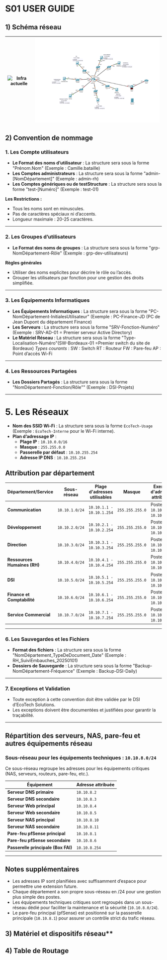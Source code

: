 # S01 USER GUIDE
## 1) Schéma réseau
| ![Infra actuelle](https://github.com/WildCodeSchool/TSSR-2411-P3-G2-EcoTechSolutions-/blob/main/Ressources/Images/R%C3%A9seau/InfraActuelle_EcoTechSolutions.png) | ![Image 2](https://github.com/WildCodeSchool/TSSR-2411-P3-G2-EcoTechSolutions-/blob/main/Ressources/Images/R%C3%A9seau/Infra_%C3%A0_venir.png) |
|-------------------------------|-------------------------------|

## 2) Convention de nommage

### 1. Les Compte utilisateurs
- **Le Format des noms d’utilisateur** : La structure sera sous la forme "Prénom.Nom" (Exemple : Camille.bataille)
- **Les Comptes administrateurs** : La structure sera sous la forme "admin-[NomDépartement]" (Exemple : admin-rh)
- **Les Comptes génériques ou de testStructure** : La structure sera sous la forme "test-[Numéro]" (Exemple : test-01)

**Les Restrictions :**
- Tous les noms sont en minuscules.
- Pas de caractères spéciaux ni d’accents.
- Longueur maximale : 20-25 caractères.

---

### 2. Les Groupes d’utilisateurs
- **Le Format des noms de groupes** : La structure sera sous la forme "grp-NomDépartement-Rôle" (Exemple : grp-dev-utilisateurs)

**Règles générales**
- Utiliser des noms explicites pour décrire le rôle ou l’accès.
- Grouper les utilisateurs par fonction pour une gestion des droits simplifiée.


---
### 3. Les Équipements Informatiques
- **Les Équipements Informatiques** : La structure sera sous la forme  "PC-NomDépartement-InitialesUtilisateur" (Exemple : PC-Finance-JD (PC de Jean Dupont du département Finance)
- **Les Serveurs** : La structure sera sous la forme "SRV-Fonction-Numéro" (Exemple : SRV-AD-01 = Premier serveur Active Directory)
- **Le Matériel Réseau** : La structure sera sous la forme "Type-Localisation-Numéro"(SW-Bordeaux-01 =Premier switch du site de Bordeaux)
*Types courants* :
SW : Switch
RT : Routeur
FW : Pare-feu
AP : Point d’accès Wi-Fi

---
### 4. Les Ressources Partagées
- **Les Dossiers Partagés** : La structure sera sous la forme "NomDépartement-Fonction/Rôle"" (Exemple : DSI-Projets)

---
# 5. Les Réseaux
- **Nom des SSID Wi-Fi** : La structure sera sous la forme `EcoTech-Usage` (Exemple : `EcoTech-Interne` pour le Wi-Fi interne).  
- **Plan d’adressage IP** :  
  - **Plage IP** : `10.10.0.0/16`  
  - **Masque** : `255.255.0.0`  
  - **Passerelle par défaut** : `10.10.255.254`  
  - **Adresse IP DNS** : `10.10.255.254`  

## Attribution par département

| Département/Service          | Sous-réseau       | Plage d'adresses utilisables | Masque              | Exemple d'adresses attribuées    |
|------------------------------|-------------------|------------------------------|---------------------|-----------------------------------|
| **Communication**            | `10.10.1.0/24`   | `10.10.1.1 - 10.10.1.254`    | `255.255.255.0`     | Postes : `10.10.1.2-10.10.1.50`  |
| **Développement**            | `10.10.2.0/24`   | `10.10.2.1 - 10.10.2.254`    | `255.255.255.0`     | Postes : `10.10.2.2-10.10.2.50`  |
| **Direction**                | `10.10.3.0/24`   | `10.10.3.1 - 10.10.3.254`    | `255.255.255.0`     | Postes : `10.10.3.2-10.10.3.10`  |
| **Ressources Humaines (RH)** | `10.10.4.0/24`   | `10.10.4.1 - 10.10.4.254`    | `255.255.255.0`     | Postes : `10.10.4.2-10.10.4.20`  |
| **DSI**                      | `10.10.5.0/24`   | `10.10.5.1 - 10.10.5.254`    | `255.255.255.0`     | Postes : `10.10.5.2-10.10.5.20`  |
| **Finance et Comptabilité**  | `10.10.6.0/24`   | `10.10.6.1 - 10.10.6.254`    | `255.255.255.0`     | Postes : `10.10.6.2-10.10.6.50`  |
| **Service Commercial**       | `10.10.7.0/24`   | `10.10.7.1 - 10.10.7.254`    | `255.255.255.0`     | Postes : `10.10.7.2-10.10.7.50`  |


---
### 6. Les Sauvegardes et les Fichiers
 - **Format des fichiers** : La structure sera sous la forme "NomDépartement_TypeDeDocument_Date" (Exemple : RH_SuiviEmbauches_20250101)
 - **Dossiers de Sauvegarde** : La structure sera sous la forme "Backup-NomDépartement-Fréquence" (Exemple : Backup-DSI-Daily)

---
### 7. Exceptions et Validation
- Toute exception à cette convention doit être validée par le DSI d’EcoTech Solutions.
- Les exceptions doivent être documentées et justifiées pour garantir la traçabilité.

---

## Répartition des serveurs, NAS, pare-feu et autres équipements réseau

### Sous-réseau pour les équipements techniques : `10.10.8.0/24`  
Ce sous-réseau regroupe les adresses pour les équipements critiques (NAS, serveurs, routeurs, pare-feu, etc.).

| **Équipement**                | **Adresse attribuée** |
|--------------------------------|-----------------------|
| **Serveur DNS primaire**       | `10.10.8.2`          |
| **Serveur DNS secondaire**     | `10.10.8.3`          |
| **Serveur Web principal**      | `10.10.8.4`          |
| **Serveur Web secondaire**     | `10.10.8.5`          |
| **Serveur NAS principal**      | `10.10.8.10`         |
| **Serveur NAS secondaire**     | `10.10.8.11`         |
| **Pare-feu pfSense principal** | `10.10.8.1`          |
| **Pare-feu pfSense secondaire**| `10.10.8.6`          |
| **Passerelle principale (Box FAI)** | `10.10.8.254` |

---

## Notes supplémentaires  
- Les adresses IP sont planifiées avec suffisamment d’espace pour permettre une extension future.  
- Chaque département a son propre sous-réseau en /24 pour une gestion plus simple des postes.  
- Les équipements techniques critiques sont regroupés dans un sous-réseau dédié pour faciliter la maintenance et la sécurité (`10.10.8.0/24`).  
- Le pare-feu principal (pfSense) est positionné sur la passerelle principale (`10.10.8.1`) pour assurer un contrôle strict du trafic réseau.

  
## 3) Matériel et dispositifs réseau**


## 4) Table de Routage

